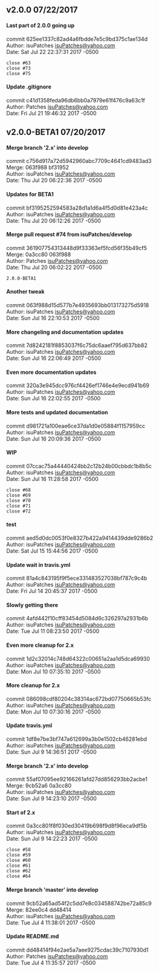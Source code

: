 ## v2.0.0 07/22/2017

#### Last part of 2.0.0 going up
commit 625ee1337c82ad4a6fbdde7e5c9bd375c1ae134d<br/>
Author: isuPatches <isuPatches@yahoo.com><br/>
Date:   Sat Jul 22 22:37:31 2017 -0500

    close #63
    close #73
    close #75

#### Update .gitignore
commit c41d1358feda96db6bb0a7979e61f476c9a63c1f<br/>
Author: Patches <isuPatches@yahoo.com><br/>
Date:   Fri Jul 21 19:46:32 2017 -0500
    
## v2.0.0-BETA1 07/20/2017

#### Merge branch '2.x' into develop
commit c756d917a72d5942960abc7709c4641cd9483ad3<br/>
Merge: 063f988 bf31952<br/>
Author: isuPatches <isuPatches@yahoo.com><br/>
Date:   Thu Jul 20 06:22:36 2017 -0500

#### Updates for BETA1
commit bf3195252594583a28d1a1d6a4f5d0d81e423a4c<br/>
Author: isuPatches <isuPatches@yahoo.com><br/>
Date:   Thu Jul 20 06:12:26 2017 -0500

#### Merge pull request #74 from isuPatches/develop
commit 361907754313448d9f33363ef5fcd56f35b49cf5<br/>
Merge: 0a3cc80 063f988<br/>
Author: Patches <isuPatches@yahoo.com><br/>
Date:   Thu Jul 20 06:02:22 2017 -0500
    
    2.0.0-BETA1

#### Another tweak
commit 063f988d15d577b7e4935693bb013173275d5918<br/>
Author: isuPatches <isuPatches@yahoo.com><br/>
Date:   Sun Jul 16 22:10:53 2017 -0500

#### More changeling and documentation updates
commit 7d8242181f8853037f6c75dc6aaef795d637bb82<br/>
Author: isuPatches <isuPatches@yahoo.com><br/>
Date:   Sun Jul 16 22:06:49 2017 -0500

#### Even more documentation updates
commit 320a3e945dcc976cf4426ef1746e4e9ecd941b69<br/>
Author: isuPatches <isuPatches@yahoo.com><br/>
Date:   Sun Jul 16 22:02:55 2017 -0500

#### More tests and updated documentation
commit d981721a100eae6ce37da1d0e05884f1157959cc<br/>
Author: isuPatches <isuPatches@yahoo.com><br/>
Date:   Sun Jul 16 20:09:36 2017 -0500

#### WIP
commit 07ccac75a44440424bb2c12b24b00cbbdc1b8b5c<br/>
Author: isuPatches <isuPatches@yahoo.com><br/>
Date:   Sun Jul 16 11:28:58 2017 -0500

    close #68
    close #69
    close #70
    close #71
    close #72

#### test
commit aed5d0dc0053f0e8327b422a9414439dde9286b2<br/>
Author: isuPatches <isuPatches@yahoo.com><br/>
Date:   Sat Jul 15 15:44:56 2017 -0500

#### Update wait in travis.yml
commit 81a4c843195f9f5ece331483527038bf787c9c4b<br/>
Author: isuPatches <isuPatches@yahoo.com><br/>
Date:   Fri Jul 14 20:45:37 2017 -0500

#### Slowly getting there
commit 4afd442f10cff83454d5084d6c326297a2931b6b<br/>
Author: isuPatches <isuPatches@yahoo.com><br/>
Date:   Tue Jul 11 08:23:50 2017 -0500

#### Even more cleanup for 2.x
commit 1d2c32014c748d64322c00651a2aa1d5dca69930<br/>
Author: isuPatches <isuPatches@yahoo.com><br/>
Date:   Mon Jul 10 07:35:10 2017 -0500

#### More cleanup for 2.x
commit 086098cdf80204c38314ac672bd07750665b53fc<br/>
Author: isuPatches <isuPatches@yahoo.com><br/>
Date:   Mon Jul 10 07:30:16 2017 -0500 

#### Update travis.yml
commit 1df8e7be3bf747a612699a3b0e1502cb46281ebd<br/>
Author: isuPatches <isuPatches@yahoo.com><br/>
Date:   Sun Jul 9 14:36:51 2017 -0500

#### Merge branch '2.x' into develop
commit 55af07095ee92166261afd27dd856293bb2acbe1<br/>
Merge: 9cb52a6 0a3cc80<br/>
Author: isuPatches <isuPatches@yahoo.com><br/>
Date:   Sun Jul 9 14:23:10 2017 -0500 

#### Start of 2.x
commit 0a3cc801f8f030ed30419b698f9d8f96eca9df5b<br/>
Author: isuPatches <isuPatches@yahoo.com><br/>
Date:   Sun Jul 9 14:22:23 2017 -0500
    
    close #58
    close #59
    close #60
    close #61
    close #62
    close #64

#### Merge branch 'master' into develop
commit 9cb52a65ad54f2c5dd7e8c034588742be72a85c9<br/>
Merge: 82ee0c4 dd48414<br/>
Author: isuPatches <isuPatches@yahoo.com><br/>
Date:   Tue Jul 4 11:38:01 2017 -0500

#### Update README.md
commit dd48414f94e2ae5a7aee9275cdac39c7107930d1<br/>
Author: Patches <isuPatches@yahoo.com><br/>
Date:   Tue Jul 4 11:35:57 2017 -0500

    
